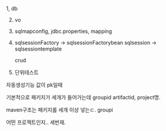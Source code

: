 


1, db

2. vo

3. sqlmapconfig, jdbc.properties, mapping

4. sqlsessionFactory -> sqlsessionFactorybean
    sqlsession  -> sqlsessiontemplate

    crud

5. 단위테스트

자동생성기능 값이 pk일때 


기본적으로 패키지가 세개가 들어가는데  groupid artifactid, project명.

maven구조는 패키지를 세개 이상 넣는ㄷ.  groupi 

어떤 프로젝트인지.. 세번재. 


